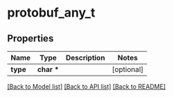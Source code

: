 # protobuf_any_t

## Properties
Name | Type | Description | Notes
------------ | ------------- | ------------- | -------------
**type** | **char \*** |  | [optional] 

[[Back to Model list]](../README.md#documentation-for-models) [[Back to API list]](../README.md#documentation-for-api-endpoints) [[Back to README]](../README.md)


